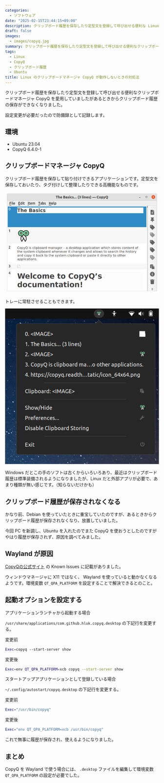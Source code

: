 ```yaml
---
categories:
  - ソフトウェア
date: "2025-02-15T23:44:15+09:00"
description: クリップボード履歴を保存したり定型文を登録して呼び出せる便利な Linux 用クリップボードマネージャ CopyQ のクリップボード履歴が更新されなくなった場合の対処法を解説します。
draft: false
images:
  - images/copyq.jpg
summary: クリップボード履歴を保存したり定型文を登録して呼び出せる便利なクリップボードマネージャ CopyQ を愛用していましたがあるときからクリップボード履歴の保存ができなくなりました。設定変更が必要だったので防備録として記録します。
tags:
  - Linux
  - CopyQ
  - クリップボード履歴
  - Ubuntu
title: Linux のクリップボードマネージャ CopyQ が動作しないときの対処法
---
```


クリップボード履歴を保存したり定型文を登録して呼び出せる便利なクリップボードマネージャ
CopyQ を愛用していましたがあるときからクリップボード履歴の保存ができなくなりました。

設定変更が必要だったので防備録として記録します。

## 環境

-   Ubuntu 23.04
-   CopyQ 6.4.0-1

## クリップボードマネージャ CopyQ

クリップボード履歴を保存して貼り付けできるアプリケーションです。定型文を保存しておいたり、タグ付けして整理したりできる高機能なものです。

![CopyQ show](./images/copyq-show.png)

トレーに常駐させることもできます。

![CopyQ menu](./images/copyq-menu.jpg)

Windows
だとこの手のソフトは古くからいろいろあり、最近はクリップボード履歴は標準装備されるようになりましたが、Linux
だと外部アプリが必要で、あまり種類が無い感じです。（知らないだけかも）

## クリップボード履歴が保存されなくなる

かなり前、Debian
を使っていたときに重宝していたのですが、あるときからクリップボード履歴が保存されなくなり、放置していました。

今回 PC を新調し、Ubuntu を入れたのでまた CopyQ
を使おうとしたのですがやはり履歴が保存されず、原因を調べてみました。

## Wayland が原因

[CopyQの公式サイト](https://copyq.readthedocs.io/en/latest/known-issues.html)
の Known Issues に記載がありました。

ウィンドウマネージャに X11 ではなく、 Wayland
を使っていると動かなくなるようです。環境変数 ` QT_QPA_PLATFORM `
を設定することで解決できるとのこと。

## 起動オプションを設定する

アプリケーションランチャから起動する場合

` /usr/share/applications/com.github.hluk.copyq.desktop `
の下記行を変更する。

変更前

```sh
Exec=copyq --start-server show
```

変更後

```sh
Exec=env QT_QPA_PLATFORM=xcb copyq --start-server show
```

スタートアップアプリケーションとして登録している場合

` ~/.config/autostart/copyq.desktop ` の下記行を変更する。

変更前

```sh
Exec="/usr/bin/copyq"
```

変更後

```sh
Exec="env QT_QPA_PLATFORM=xcb /usr/bin/copyq"
```

これで無事に履歴が保存され、使えるようになりました。

## まとめ

CopyQ を Wayland で使う場合には、 ` .desktop `
ファイルを編集して環境変数 ` QT_QPA_PLATFORM ` の設定が必要でした。
